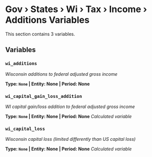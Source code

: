 # Gov › States › Wi › Tax › Income › Additions Variables

This section contains 3 variables.

## Variables

### `wi_additions`
*Wisconsin additions to federal adjusted gross income*

**Type: `None` | Entity: None | Period: None**

### `wi_capital_gain_loss_addition`
*WI capital gain/loss addition to federal adjusted gross income*

**Type: `None` | Entity: None | Period: None**
*Calculated variable*

### `wi_capital_loss`
*Wisconsin capital loss (limited differently than US capital loss)*

**Type: `None` | Entity: None | Period: None**
*Calculated variable*
